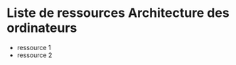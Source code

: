 Liste de ressources Architecture des ordinateurs
================================================

 * ressource 1
 * ressource 2


 